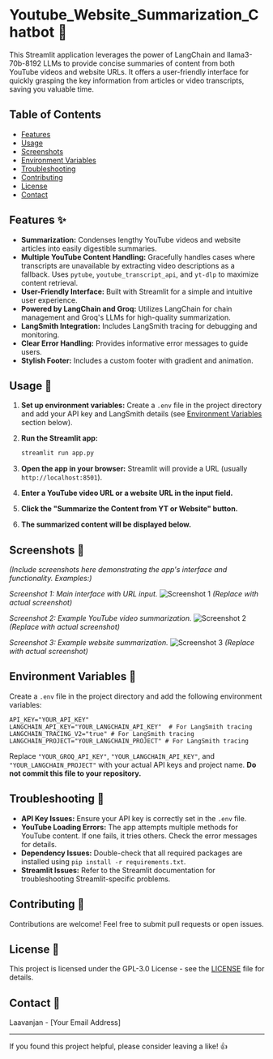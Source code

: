 
# Youtube_Website_Summarization_Chatbot 🤖

This Streamlit application leverages the power of LangChain and llama3-70b-8192 LLMs to provide concise summaries of content from both YouTube videos and website URLs.  It offers a user-friendly interface for quickly grasping the key information from articles or video transcripts, saving you valuable time.

## Table of Contents

- [Features](#features)
- [Usage](#usage)
- [Screenshots](#screenshots)
- [Environment Variables](#environment-variables)
- [Troubleshooting](#troubleshooting)
- [Contributing](#contributing)
- [License](#license)
- [Contact](#contact)

## Features ✨

- **Summarization:** Condenses lengthy YouTube videos and website articles into easily digestible summaries.
- **Multiple YouTube Content Handling:**  Gracefully handles cases where transcripts are unavailable by extracting video descriptions as a fallback.  Uses `pytube`, `youtube_transcript_api`, and `yt-dlp` to maximize content retrieval.
- **User-Friendly Interface:** Built with Streamlit for a simple and intuitive user experience.
- **Powered by LangChain and Groq:** Utilizes LangChain for chain management and Groq's LLMs for high-quality summarization.
- **LangSmith Integration:**  Includes LangSmith tracing for debugging and monitoring.
- **Clear Error Handling:** Provides informative error messages to guide users.
- **Stylish Footer:**  Includes a custom footer with gradient and animation.


## Usage 🚀

1.  **Set up environment variables:** Create a `.env` file in the project directory and add  your API key and LangSmith details (see [Environment Variables](#environment-variables) section below).

2.  **Run the Streamlit app:**

    ```bash
    streamlit run app.py
    ```

3.  **Open the app in your browser:** Streamlit will provide a URL (usually `http://localhost:8501`).

4.  **Enter a YouTube video URL or a website URL in the input field.**

5.  **Click the "Summarize the Content from YT or Website" button.**

6.  **The summarized content will be displayed below.**

## Screenshots 📸

*(Include screenshots here demonstrating the app's interface and functionality.  Examples:)*

*Screenshot 1: Main interface with URL input.*
![Screenshot 1](about:sanitized)  *(Replace with actual screenshot)*

*Screenshot 2: Example YouTube video summarization.*
![Screenshot 2](about:sanitized)  *(Replace with actual screenshot)*

*Screenshot 3: Example website summarization.*
![Screenshot 3](about:sanitized)  *(Replace with actual screenshot)*

## Environment Variables 🔑

Create a `.env` file in the project directory and add the following environment variables:

```
API_KEY="YOUR_API_KEY"
LANGCHAIN_API_KEY="YOUR_LANGCHAIN_API_KEY"  # For LangSmith tracing
LANGCHAIN_TRACING_V2="true" # For LangSmith tracing
LANGCHAIN_PROJECT="YOUR_LANGCHAIN_PROJECT" # For LangSmith tracing
```

Replace `"YOUR_GROQ_API_KEY"`, `"YOUR_LANGCHAIN_API_KEY"`, and `"YOUR_LANGCHAIN_PROJECT"` with your actual API keys and project name.  **Do not commit this file to your repository.**

## Troubleshooting 🐛

  - **API Key Issues:** Ensure your  API key is correctly set in the `.env` file.
  - **YouTube Loading Errors:** The app attempts multiple methods for YouTube content. If one fails, it tries others.  Check the error messages for details.
  - **Dependency Issues:** Double-check that all required packages are installed using `pip install -r requirements.txt`.
  - **Streamlit Issues:** Refer to the Streamlit documentation for troubleshooting Streamlit-specific problems.

## Contributing 🤝

Contributions are welcome\! Feel free to submit pull requests or open issues.

## License 📄

This project is licensed under the GPL-3.0 License - see the [LICENSE](LICENSE) file for details.

## Contact 📧

Laavanjan - [Your Email Address]

-----

If you found this project helpful, please consider leaving a like\! 👍


